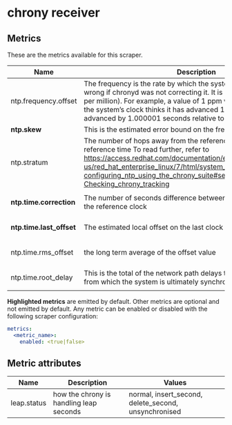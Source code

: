 [comment]: <> (Code generated by mdatagen. DO NOT EDIT.)

# chrony receiver

## Metrics

These are the metrics available for this scraper.

| Name | Description | Unit | Type | Attributes |
| ---- | ----------- | ---- | ---- | ---------- |
| ntp.frequency.offset | The frequency is the rate by which the system s clock would be wrong if chronyd was not correcting it. It is expressed in ppm (parts per million). For example, a value of 1 ppm would mean that when the system’s clock thinks it has advanced 1 second, it has actually advanced by 1.000001 seconds relative to true time. | ppm | Gauge(Double) | <ul> <li>leap.status</li> </ul> |
| **ntp.skew** | This is the estimated error bound on the frequency. | ppm | Gauge(Double) | <ul> </ul> |
| ntp.stratum | The number of hops away from the reference system keeping the reference time To read further, refer to https://access.redhat.com/documentation/en-us/red_hat_enterprise_linux/7/html/system_administrators_guide/ch-configuring_ntp_using_the_chrony_suite#sect-Checking_chrony_tracking | {count} | Gauge(Int) | <ul> </ul> |
| **ntp.time.correction** | The number of seconds difference between the system's clock and the reference clock | seconds | Gauge(Double) | <ul> <li>leap.status</li> </ul> |
| **ntp.time.last_offset** | The estimated local offset on the last clock update | seconds | Gauge(Double) | <ul> <li>leap.status</li> </ul> |
| ntp.time.rms_offset | the long term average of the offset value | seconds | Gauge(Double) | <ul> <li>leap.status</li> </ul> |
| ntp.time.root_delay | This is the total of the network path delays to the stratum-1 system from which the system is ultimately synchronised. | seconds | Gauge(Double) | <ul> <li>leap.status</li> </ul> |

**Highlighted metrics** are emitted by default. Other metrics are optional and not emitted by default.
Any metric can be enabled or disabled with the following scraper configuration:

```yaml
metrics:
  <metric_name>:
    enabled: <true|false>
```

## Metric attributes

| Name | Description | Values |
| ---- | ----------- | ------ |
| leap.status | how the chrony is handling leap seconds | normal, insert_second, delete_second, unsynchronised |
